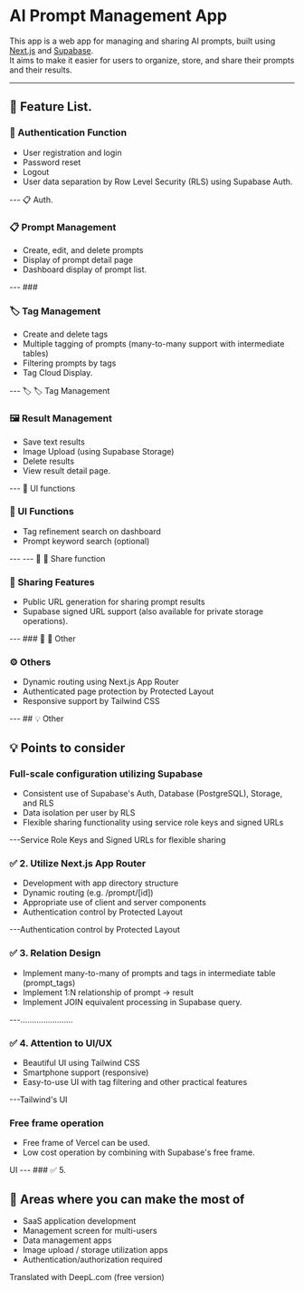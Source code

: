 # AI Prompt Management App

This app is a web app for managing and sharing AI prompts, built using [Next.js](https://nextjs.org) and [Supabase](https://supabase.com).  
It aims to make it easier for users to organize, store, and share their prompts and their results.

---

## 🚀 Feature List.

### 🔐 Authentication Function

- User registration and login
- Password reset
- Logout
- User data separation by Row Level Security (RLS) using Supabase Auth.

--- 📋 Auth.

### 📋 Prompt Management

- Create, edit, and delete prompts
- Display of prompt detail page
- Dashboard display of prompt list.

--- ###

### 🏷 Tag Management

- Create and delete tags
- Multiple tagging of prompts (many-to-many support with intermediate tables)
- Filtering prompts by tags
- Tag Cloud Display.

--- 🏷 🏷 Tag Management

### 🖼 Result Management

- Save text results
- Image Upload (using Supabase Storage)
- Delete results
- View result detail page.

--- 🔎 UI functions

### 🔎 UI Functions

- Tag refinement search on dashboard
- Prompt keyword search (optional)

--- --- 🔗 🔗 Share function

### 🔗 Sharing Features

- Public URL generation for sharing prompt results
- Supabase signed URL support (also available for private storage operations).

--- ### 🔗 🔗 Other

### ⚙️ Others

- Dynamic routing using Next.js App Router
- Authenticated page protection by Protected Layout
- Responsive support by Tailwind CSS

--- ## 💡 Other

## 💡 Points to consider

### Full-scale configuration utilizing Supabase

- Consistent use of Supabase's Auth, Database (PostgreSQL), Storage, and RLS
- Data isolation per user by RLS
- Flexible sharing functionality using service role keys and signed URLs

---Service Role Keys and Signed URLs for flexible sharing

### ✅ 2. Utilize Next.js App Router

- Development with app directory structure
- Dynamic routing (e.g. /prompt/[id])
- Appropriate use of client and server components
- Authentication control by Protected Layout

---Authentication control by Protected Layout

### ✅ 3. Relation Design

- Implement many-to-many of prompts and tags in intermediate table (prompt_tags)
- Implement 1:N relationship of prompt → result
- Implement JOIN equivalent processing in Supabase query.

---.......................

### ✅ 4. Attention to UI/UX

- Beautiful UI using Tailwind CSS
- Smartphone support (responsive)
- Easy-to-use UI with tag filtering and other practical features

---Tailwind's UI

### Free frame operation

- Free frame of Vercel can be used.
- Low cost operation by combining with Supabase's free frame.

UI --- ### ✅ 5.

## 🎯 Areas where you can make the most of

- SaaS application development
- Management screen for multi-users
- Data management apps
- Image upload / storage utilization apps
- Authentication/authorization required

Translated with DeepL.com (free version)
